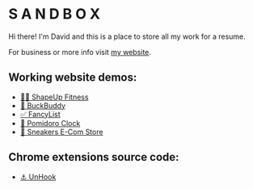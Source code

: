 # S A N D B O X

Hi there! I'm David and this is a place to store all my work for a resume.

For business or more info visit [my website](https://dawidnowacki.dev).

## Working website demos:
- [🏋️‍♀️ ShapeUp Fitness](https://shapeupfitness-dev.netlify.app)
- [💸 BuckBuddy](https://buckbuddy.netlify.app)
- [✅ FancyList](https://fancylist.netlify.app)
- [🍅 Pomidoro Clock](https://pomidoroclock.netlify.app)
- [👟 Sneakers E-Com Store](https://sneakersecomstore.netlify.app)

## Chrome extensions source code:
- [⚓ UnHook](https://github.com/nowacki884/sandbox/tree/main/unhook)
